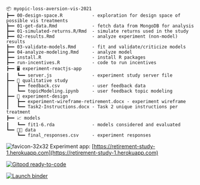 ```
📦 myopic-loss-aversion-vis-2021                                                                       
┣━━ 00-design-space.R           - exploration for design space of possible vis treatments                                                    
┣━━ 01-get-data.Rmd             - fetch data from MongoDB for analysis                                          
┣━━ 01-simulated-returns.R/Rmd  - simulate returns used in the study
┣━━ 02-results.Rmd              - analyze experiment (non-model) results
┣━━ 03-validate-models.Rmd      - fit and validate/criticize models
┣━━ 04-analyze-modeling.Rmd     - analyze model
┣━━ install.R                   - install R packages
┣━━ run-incentives.R            - code to run incentives
┣━━ 🖥 experiment-reactjs-app
┃   ┗━━ server.js               - experiment study server file
┣━━ 💬 qualitative study
┃   ┣━━ feedback.csv            - user feedback data
┃   ┗━━ topicModeling.ipynb     - user feedback topic modeling
┣━━ 📐 experiment-design
┃   ┣━━ experiment-wireframe-retirement.docx - experiment wireframe
┃   ┗━━ Task2-Instructions.docx - Task 2 unique instructions per treatment
┣━━ 📈 models
┃   ┗━━ fit1-6.rda              - models considered and evaluated
┗━━ 👨‍💻 data
    ┗━━ final_responses.csv     - experiment responses
```

![favicon-32x32](https://github.com/heroku/favicon/raw/master/favicon.iconset/icon_32x32.png) Experiment app: [https://retirement-study-1.herokuapp.com](https://retirement-study-1.herokuapp.com)

[![Gitpod ready-to-code](https://img.shields.io/badge/Gitpod-ready--to--code-blue?logo=gitpod)](https://gitpod.io/#github.com/wesslen/myopic-loss-aversion-vis-2021/)

[![Launch binder](https://mybinder.org/badge_logo.svg)](https://mybinder.org/v2/gh/wesslen/myopic-loss-aversion-vis-2021/HEAD?urlpath=rstudio)
